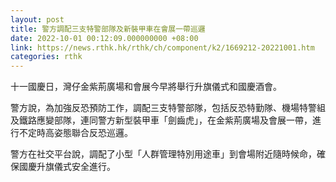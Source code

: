 ```yaml
---
layout: post
title: 警方調配三支特警部隊及新裝甲車在會展一帶巡邏
date: 2022-10-01 00:12:09.000000000 +08:00
link: https://news.rthk.hk/rthk/ch/component/k2/1669212-20221001.htm
categories: rthk
---
```


十一國慶日，灣仔金紫荊廣場和會展今早將舉行升旗儀式和國慶酒會。

警方說，為加強反恐預防工作，調配三支特警部隊，包括反恐特勤隊、機場特警組及鐵路應變部隊，連同警方新型裝甲車「劍齒虎」，在金紫荊廣場及會展一帶，進行不定時高姿態聯合反恐巡邏。

警方在社交平台說，調配了小型「人群管理特別用途車」到會場附近隨時候命，確保國慶升旗儀式安全進行。
